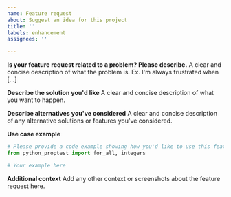 ```yaml
---
name: Feature request
about: Suggest an idea for this project
title: ''
labels: enhancement
assignees: ''

---
```


**Is your feature request related to a problem? Please describe.**
A clear and concise description of what the problem is. Ex. I'm always frustrated when [...]

**Describe the solution you'd like**
A clear and concise description of what you want to happen.

**Describe alternatives you've considered**
A clear and concise description of any alternative solutions or features you've considered.

**Use case example**
```python
# Please provide a code example showing how you'd like to use this feature
from python_proptest import for_all, integers

# Your example here
```

**Additional context**
Add any other context or screenshots about the feature request here.
